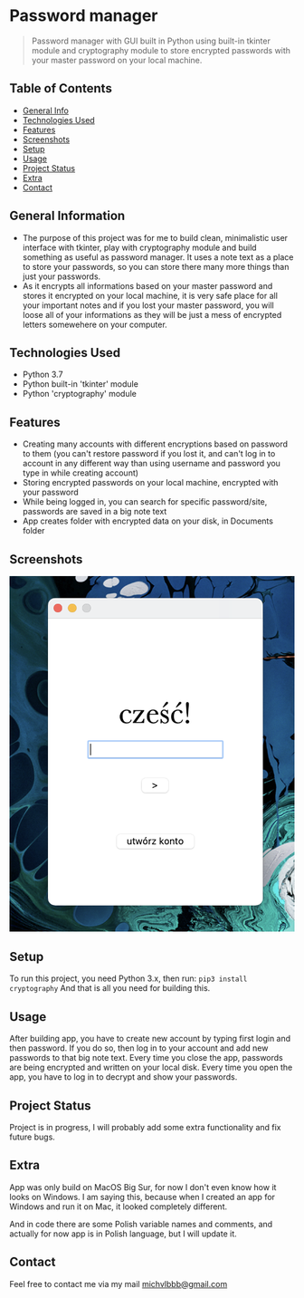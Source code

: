 # Password manager
> Password manager with GUI built in Python using built-in tkinter module and cryptography module to store encrypted passwords with your master password on your local machine.

## Table of Contents
* [General Info](#general-information)
* [Technologies Used](#technologies-used)
* [Features](#features)
* [Screenshots](#screenshots)
* [Setup](#setup)
* [Usage](#usage)
* [Project Status](#project-status)
* [Extra](#extra)
* [Contact](#contact)
<!-- * [License](#license) -->
<!-- * [Room for Improvement](#room-for-improvement) -->

## General Information
- The purpose of this project was for me to build clean, minimalistic user interface with tkinter, play with cryptography module and build something as useful as password manager. It uses a note text as a place to store your passwords, so you can store there many more things than just your passwords.
- As it encrypts all informations based on your master password and stores it encrypted on your local machine, it is very safe place for all your important notes and if you lost your master password, you will loose all of your informations as they will be just a mess of encrypted letters somewehere on your computer.


## Technologies Used
- Python 3.7
- Python built-in 'tkinter' module
- Python 'cryptography' module


## Features
- Creating many accounts with different encryptions based on password to them (you can't restore password if you lost it, and can't log in to account in any different way than using username and password you type in while creating account)
- Storing encrypted passwords on your local machine, encrypted with your password
- While being logged in, you can search for specific password/site, passwords are saved in a big note text
- App creates folder with encrypted data on your disk, in Documents folder

## Screenshots
![Example screenshot](./img/screen1.png)
<!-- If you have screenshots you'd like to share, include them here. -->


## Setup
To run this project, you need Python 3.x, then run:
`pip3 install cryptography`
And that is all you need for building this.


## Usage
After building app, you have to create new account by typing first login and then password.
If you do so, then log in to your account and add new passwords to that big note text.
Every time you close the app, passwords are being encrypted and written on your local disk.
Every time you open the app, you have to log in to decrypt and show your passwords.


## Project Status
Project is in progress, I will probably add some extra functionality and fix future bugs.

<!--
## Room for Improvement

Room for improvement:
- Improvement to be done 1
- Improvement to be done 2

To do:
- Feature to be added 1
- Feature to be added 2
-->

## Extra
App was only build on MacOS Big Sur, for now I don't even know how it looks on Windows. I am saying this, because when I created an app for Windows and run it on Mac, it looked completely different.

And in code there are some Polish variable names and comments, and actually for now app is in Polish language, but I will update it.

## Contact
Feel free to contact me via my mail michvlbbb@gmail.com

<!-- ## License -->
<!-- This project is open source and available under the [... License](). -->

<!-- You don't have to include all sections - just the one's relevant to your project -->
